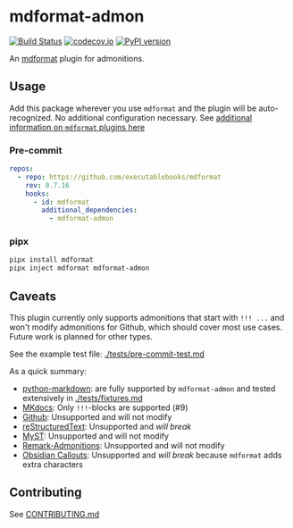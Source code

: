 # mdformat-admon

[![Build Status][ci-badge]][ci-link] [![codecov.io][cov-badge]][cov-link] [![PyPI version][pypi-badge]][pypi-link]

An [mdformat](https://github.com/executablebooks/mdformat) plugin for admonitions.

## Usage

Add this package wherever you use `mdformat` and the plugin will be auto-recognized. No additional configuration necessary. See [additional information on `mdformat` plugins here](https://mdformat.readthedocs.io/en/stable/users/plugins.html)

### Pre-commit

```yaml
repos:
  - repo: https://github.com/executablebooks/mdformat
    rev: 0.7.16
    hooks:
      - id: mdformat
        additional_dependencies:
          - mdformat-admon
```

### pipx

```sh
pipx install mdformat
pipx inject mdformat mdformat-admon
```

## Caveats

This plugin currently only supports admonitions that start with `!!! ...` and won't modify admonitions for Github, which should cover most use cases. Future work is planned for other types.

See the example test file: [./tests/pre-commit-test.md](https://raw.githubusercontent.com/KyleKing/mdformat-admon/main/tests/pre-commit-test.md)

As a quick summary:

- [python-markdown](https://python-markdown.github.io/extensions/admonition/): are fully supported by `mdformat-admon` and tested extensively in [./tests/fixtures.md](https://raw.githubusercontent.com/KyleKing/mdformat-admon/main/tests/fixtures.md)
- [MKdocs](https://squidfunk.github.io/mkdocs-material/reference/admonitions): Only `!!!`-blocks are supported (#9)
- [Github](https://github.com/orgs/community/discussions/16925): Unsupported and will not modify
- [reStructuredText](https://docutils.sourceforge.io/docs/ref/rst/directives.html#specific-admonitions): Unsupported and *will break*
- [MyST](https://myst-parser.readthedocs.io/en/latest/syntax/roles-and-directives.html): Unsupported and will not modify
- [Remark-Admonitions](https://github.com/elviswolcott/remark-admonitions): Unsupported and will not modify
- [Obsidian Callouts](https://help.obsidian.md/How+to/Use+callouts): Unsupported and *will break* because `mdformat` adds extra characters

## Contributing

See [CONTRIBUTING.md](https://github.com/KyleKing/mdformat-admon/blob/main/CONTRIBUTING.md)

[ci-badge]: https://github.com/executablebooks/mdformat-admon/workflows/CI/badge.svg?branch=main
[ci-link]: https://github.com/executablebooks/mdformat/actions?query=workflow%3ACI+branch%3Amain+event%3Apush
[cov-badge]: https://codecov.io/gh/executablebooks/mdformat-admon/branch/main/graph/badge.svg
[cov-link]: https://codecov.io/gh/executablebooks/mdformat-admon
[pypi-badge]: https://img.shields.io/pypi/v/mdformat-admon.svg
[pypi-link]: https://pypi.org/project/mdformat-admon
